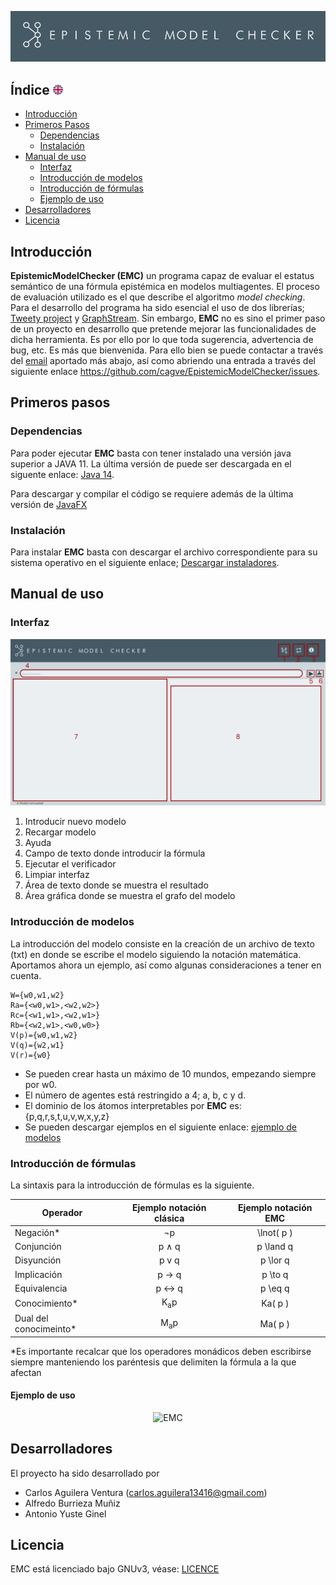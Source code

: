 <p align="center">
  <img src="readme/banner.png" alt="EMC">
</p>

## Índice <a href="README.md"><img src="readme/uk.png" alt="English"></a> 

* [Introducción](#introduction)
* [Primeros Pasos](#primeros)
	* [Dependencias](#dependencias)
	 * [Instalación](#install)
 * [Manual de uso](#manual)
	  * [Interfaz](#interfaz)
	  * [Introducción de modelos](#modelo)
	  * [Introducción de fórmulas](#formula)
    * [Ejemplo de uso](#ejemplo)
* [Desarrolladores](#community)
* [Licencia](#license)

## Introducción <a name="introduction"></a>
**EpistemicModelChecker (EMC)** un programa capaz de evaluar el
estatus semántico de una fórmula epistémica en modelos multiagentes. El proceso de evaluación utilizado es el que describe el algoritmo *model checking*. Para el desarrollo del 
programa ha sido esencial el uso de dos librerías; [Tweety project](https://tweetyproject.org/) y [GraphStream](http://graphstream-project.org/). Sin embargo, **EMC** no es sino el
primer paso de un proyecto en desarrollo que pretende mejorar las funcionalidades de dicha herramienta. Es por ello por lo que toda sugerencia, advertencia de bug, etc. Es más que 
bienvenida. Para ello bien se puede contactar a través del [email](#mail) aportado más abajo, así como abriendo una entrada a través del siguiente enlace https://github.com/cagve/EpistemicModelChecker/issues.


## Primeros pasos <a name="primeros"></a>
### Dependencias <a name="dependencias"></a>
Para poder ejecutar **EMC** basta con tener instalado una versión java superior a JAVA 11. La última versión de puede ser descargada en el siguente enlace: [Java 14](https://www.oracle.com/java/technologies/javase/jdk14-archive-downloads.html). 

Para descargar y compilar el código se requiere además de la última versión de [JavaFX](https://gluonhq.com/products/javafx/)

### Instalación<a name="install"></a>

Para instalar **EMC** basta con descargar el archivo correspondiente para su sistema operativo en el siguiente enlace; [Descargar instaladores](https://github.com/cagve/EpistemicModelChecker/releases/tag/v1).


## Manual de uso <a name="manual"></a>
### Interfaz <a name="interfaz"></a>
<p align="center">
  <img src="readme/interfaz.png" alt="EMC">
</p>

 1. Introducir nuevo modelo
 2. Recargar modelo
 3. Ayuda
 4. Campo de texto donde introducir la fórmula
 5. Ejecutar el verificador
 6. Limpiar interfaz
 7. Área de texto donde se muestra el resultado
 8. Área gráfica donde se muestra el grafo del modelo

### Introducción de modelos <a name="modelo"></a>
La introducción del modelo consiste en la creación de un archivo de texto (txt) en donde se escribe el modelo siguiendo la notación matemática. Aportamos ahora un ejemplo, así como algunas consideraciones a tener en cuenta. 
```
W={w0,w1,w2}
Ra={<w0,w1>,<w2,w2>}
Rc={<w1,w1>,<w2,w1>}
Rb={<w2,w1>,<w0,w0>}
V(p)={w0,w1,w2}
V(q)={w2,w1}
V(r)={w0}
```
* Se pueden crear hasta un máximo de 10 mundos, empezando siempre por w0.
* El número de agentes está restringido a 4; a, b, c y d.
* El dominio de los átomos interpretables por **EMC** es: {p,q,r,s,t,u,v,w,x,y,z}
* Se pueden descargar ejemplos en el siguiente enlace: [ejemplo de modelos](https://github.com/cagve/EpistemicModelChecker/releases/tag/v1) 

### Introducción de fórmulas <a name="formula"></a>
La sintaxis para la introducción de fórmulas es la siguiente. 

| Operador     | Ejemplo notación  clásica  | Ejemplo notación EMC 
 ------------- |:-------------:| :-------------:|
 |Negación* | ¬p | \lnot( p )    
| Conjunción   |  p ∧ q | p \land q |
| Disyunción     | p v q       |   p \lor q |
| Implicación | p → q     |  p \to q |
| Equivalencia | p ↔ q | p \eq q |
| Conocimiento* | K<sub>a</sub>p | Ka( p )|
| Dual del conocimeinto*|  M<sub>a</sub>p | Ma( p ) |

*Es importante recalcar que los operadores monádicos deben escribirse siempre manteniendo los paréntesis que delimiten la fórmula a la que afectan

#### Ejemplo de uso
<p align="center">
  <img src="readme/corte.gif" alt="EMC">
</p>

## Desarrolladores <a name="community"></a>
El proyecto ha sido desarrollado por 
* Carlos Aguilera Ventura (carlos.aguilera13416@gmail.com)<a name="mail"></a>
* Alfredo Burrieza Muñiz
* Antonio Yuste Ginel
## Licencia <a name="licence"></a>
EMC está licenciado bajo GNUv3, véase: [LICENCE](https://github.com/CaAgVe/EpistemicModelChecker/blob/Release_1.01/licence) 
